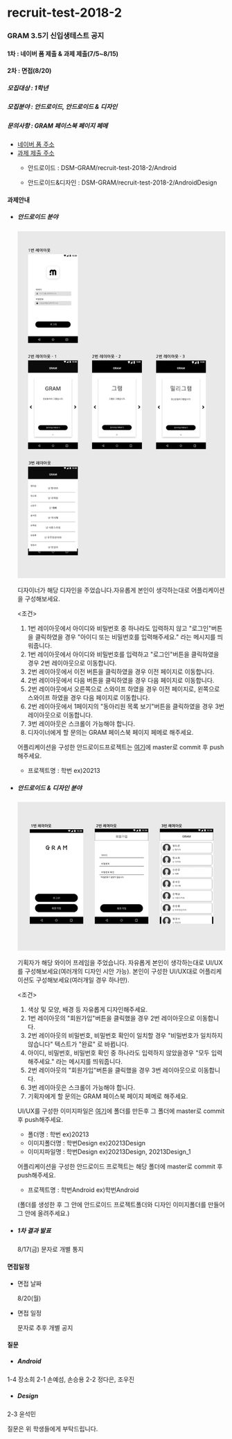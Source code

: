 # recruit-test-2018-2
### GRAM 3.5기 신입생테스트 공지



#### 1차 : 네이버 폼 제출 & 과제 제출(7/5~8/15)

#### 2차 : 면접(8/20)



##### 모집대상 : 1학년

##### 모집분야 : 안드로이드, 안드로이드 & 디자인

##### 문의사항 : GRAM 페이스북 페이지 페메



- [네이버 폼 주소](http://naver.me/xi6NTbK1)
- [과제 제출 주소](https://github.com/DSM-GRAM/recruit-test-2018-2)
  - 안드로이드 : DSM-GRAM/recruit-test-2018-2/Android

  - 안드로이드&디자인 : DSM-GRAM/recruit-test-2018-2/AndroidDesign

    

#### 과제안내

- ##### 안드로이드 분야

  ![AndroidUI](AndroidUI.jpg)

  디자이너가 해당 디자인을 주었습니다.자유롭게 본인이 생각하는대로 어플리케이션을 구성해보세요.

  <조건>

  1. 1번 레이아웃에서 아이디와 비밀번호 중 하나라도 입력하지 않고 "로그인"버튼을 클릭하였을 경우 "아이디 또는 비밀번호를 입력해주세요." 라는 메시지를 띄워줍니다.
  2. 1번 레이아웃에서 아이디와 비밀번호를 입력하고 "로그인"버튼을 클릭하였을 경우 2번 레이아웃으로 이동합니다.
  3. 2번 레이아웃에서 이전 버튼을 클릭하였을 경우 이전 페이지로 이동합니다.
  4. 2번 레이아웃에서 다음 버튼을 클릭하였을 경우 다음 페이지로 이동합니다.
  5. 2번 레이아웃에서 오른쪽으로 스와이프 하였을 경우 이전 페이지로, 왼쪽으로 스와이프 하였을 경우 다음 페이지로 이동합니다.
  6. 2번 레이아웃에서 1페이지의 "동아리원 목록 보기"버튼을 클릭하였을 경우 3번 레이아웃으로 이동합니다.
  7. 3번 레이아웃은 스크롤이 가능해야 합니다.
  8. 디자이너에게 할 문의는 GRAM 페이스북 페이지 페메로 해주세요.

  

  어플리케이션을 구성한 안드로이드프로젝트는 [여기](https://github.com/DSM-GRAM/recruit-test-2018-2/tree/master/Android )에 master로 commit 후 push해주세요.

  - 프로젝트명 : 학번  ex)20213




- ##### 안드로이드 & 디자인 분야

  ![AndroidDesign와이어프레임](AndroidDesign와이어프레임.jpg)

  기획자가 해당 와이어 프레임을 주었습니다. 자유롭게 본인이 생각하는대로 UI/UX를 구성해보세요(여러개의 디자인 시안 가능). 본인이 구성한 UI/UX대로 어플리케이션도 구성해보세요(여러개일 경우 하나만).

  <조건>

  1. 색상 및 모양, 배경 등 자유롭게 디자인해주세요.
  2. 1번 레이아웃의 "회원가입"버튼을 클릭했을 경우 2번 레이아웃으로 이동합니다.
  3. 2번 레이아웃의 비밀번호, 비밀번호 확인이 일치할 경우 "비밀번호가 일치하지 않습니다" 텍스트가  "완료" 로 바뀝니다.
  4. 아이디, 비밀번호, 비밀번호 확인 중 하나라도 입력하지 않았을경우 "모두 입력해주세요." 라는 메시지를 띄워줍니다.
  5. 2번 레이아웃의 "회원가입"버튼을 클릭했을 경우 3번 레이아웃으로 이동합니다.
  6. 3번 레이아웃은 스크롤이 가능해야 합니다.
  7. 기획자에게 할 문의는 GRAM 페이스북 페이지 페메로 해주세요.

  

  UI/UX를 구성한 이미지파일은 [여기](https://github.com/DSM-GRAM/recruit-test-2018-2/tree/master/AndroidDesign)에 폴더를 만든후 그 폴더에 master로 commit 후 push해주세요.

  - 폴더명 : 학번  ex)20213
  - 이미지폴더명 : 학번Design  ex)20213Design
  - 이미지파일명 : 학번Design  ex)20213Design, 20213Design_1

  어플리케이션을 구성한 안드로이드 프로젝트는 해당 폴더에 master로 commit 후 push해주세요.

  - 프로젝트명 : 학번Android  ex)학번Android

  

  (폴더를 생성한 후 그 안에 안드로이드 프로젝트폴더와 디자인 이미지폴더를 만들어 그 안에 올려주세요.)

  

- ##### 1차 결과 발표

  8/17(금) 문자로 개별 통지

  

#### 면접일정

- 면접 날짜

  8/20(월)

- 면접 일정

  문자로 추후 개별 공지

#### 질문
- ##### Android

1-4 장소희
2-1 손예섬, 손승용
2-2 정다은, 조우진

- ##### Design

2-3 윤석민

질문은 위 학생들에게 부탁드립니다.